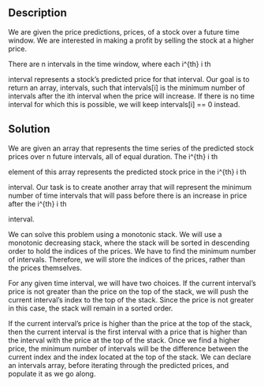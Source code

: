 ## Description

We are given the price predictions, prices, of a stock over a future time window. We are interested in making a profit by selling the stock at a higher price.

There are n intervals in the time window, where each i^{th}
i 
th
 
 interval represents a stock’s predicted price for that interval. Our goal is to return an array, intervals, such that intervals[i] is the minimum number of intervals after the ith interval when the price will increase. If there is no time interval for which this is possible, we will keep intervals[i] == 0 instead.


## Solution

We are given an array that represents the time series of the predicted stock prices over n future intervals, all of equal duration. The i^{th}
i 
th
 
 element of this array represents the predicted stock price in the i^{th}
i 
th
 
 interval. Our task is to create another array that will represent the minimum number of time intervals that will pass before there is an increase in price after the i^{th}
i 
th
 
 interval.

We can solve this problem using a monotonic stack. We will use a monotonic decreasing stack, where the stack will be sorted in descending order to hold the indices of the prices. We have to find the minimum number of intervals. Therefore, we will store the indices of the prices, rather than the prices themselves.

For any given time interval, we will have two choices. If the current interval’s price is not greater than the price on the top of the stack, we will push the current interval’s index to the top of the stack. Since the price is not greater in this case, the stack will remain in a sorted order.

If the current interval’s price is higher than the price at the top of the stack, then the current interval is the first interval with a price that is higher than the interval with the price at the top of the stack. Once we find a higher price, the minimum number of intervals will be the difference between the current index and the index located at the top of the stack. We can declare an intervals array, before iterating through the predicted prices, and populate it as we go along.


